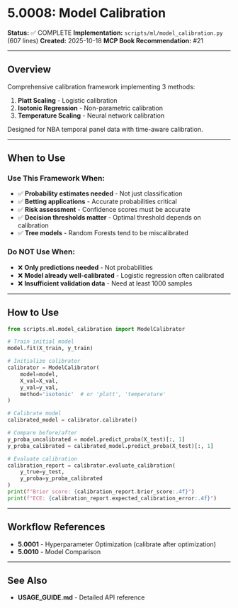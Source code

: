 # 5.0008: Model Calibration

**Status:** ✅ COMPLETE
**Implementation:** `scripts/ml/model_calibration.py` (607 lines)
**Created:** 2025-10-18
**MCP Book Recommendation:** #21

---

## Overview

Comprehensive calibration framework implementing 3 methods:
1. **Platt Scaling** - Logistic calibration
2. **Isotonic Regression** - Non-parametric calibration
3. **Temperature Scaling** - Neural network calibration

Designed for NBA temporal panel data with time-aware calibration.

---

## When to Use

### Use This Framework When:
- ✅ **Probability estimates needed** - Not just classification
- ✅ **Betting applications** - Accurate probabilities critical
- ✅ **Risk assessment** - Confidence scores must be accurate
- ✅ **Decision thresholds matter** - Optimal threshold depends on calibration
- ✅ **Tree models** - Random Forests tend to be miscalibrated

### Do NOT Use When:
- ❌ **Only predictions needed** - Not probabilities
- ❌ **Model already well-calibrated** - Logistic regression often calibrated
- ❌ **Insufficient validation data** - Need at least 1000 samples

---

## How to Use

```python
from scripts.ml.model_calibration import ModelCalibrator

# Train initial model
model.fit(X_train, y_train)

# Initialize calibrator
calibrator = ModelCalibrator(
    model=model,
    X_val=X_val,
    y_val=y_val,
    method='isotonic'  # or 'platt', 'temperature'
)

# Calibrate model
calibrated_model = calibrator.calibrate()

# Compare before/after
y_proba_uncalibrated = model.predict_proba(X_test)[:, 1]
y_proba_calibrated = calibrated_model.predict_proba(X_test)[:, 1]

# Evaluate calibration
calibration_report = calibrator.evaluate_calibration(
    y_true=y_test,
    y_proba=y_proba_calibrated
)
print(f"Brier score: {calibration_report.brier_score:.4f}")
print(f"ECE: {calibration_report.expected_calibration_error:.4f}")
```

---

## Workflow References

- **5.0001** - Hyperparameter Optimization (calibrate after optimization)
- **5.0010** - Model Comparison

---

## See Also

- **USAGE_GUIDE.md** - Detailed API reference
